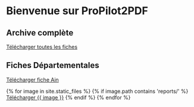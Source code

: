 # Bienvenue sur ProPilot2PDF

## Archive complète
<a href="reports/archive.zip">Télécharger toutes les fiches</a>

## Fiches Départementales
<a href="reports/Suivi_territorial_plan_relance_Ain.pdf">Télécharger fiche Ain</a>

{% for image in site.static_files %}
    {% if image.path contains 'reports/' %}
        <a href="{{ site.baseurl }}{{ image.path }}">Télécharger {{ image }}<a/>
    {% endif %}
{% endfor %}
